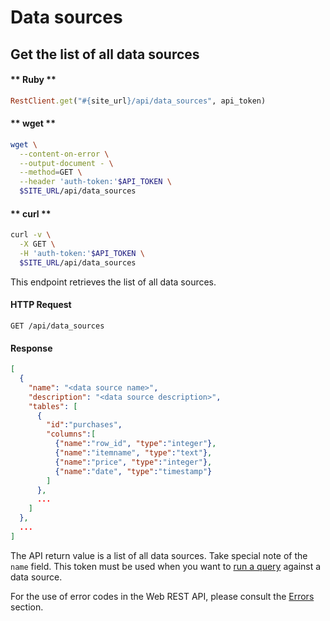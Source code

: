# Data sources

## Get the list of all data sources <!-- {docsify-ignore} -->

<!-- tabs:start -->

#### ** Ruby **

```ruby
RestClient.get("#{site_url}/api/data_sources", api_token)
```

#### ** wget **

```sh
wget \
  --content-on-error \
  --output-document - \
  --method=GET \
  --header 'auth-token:'$API_TOKEN \
  $SITE_URL/api/data_sources
```

#### ** curl **

```sh
curl -v \
  -X GET \
  -H 'auth-token:'$API_TOKEN \
  $SITE_URL/api/data_sources
```

<!-- tabs:end -->

This endpoint retrieves the list of all data sources.

#### HTTP Request

`GET /api/data_sources`

#### Response

```json
[
  {
    "name": "<data source name>",
    "description": "<data source description>",
    "tables": [
      {
        "id":"purchases",
        "columns":[
          {"name":"row_id", "type":"integer"},
          {"name":"itemname", "type":"text"},
          {"name":"price", "type":"integer"},
          {"name":"date", "type":"timestamp"}
        ]
      },
      ...
    ]
  },
  ...
]
```

The API return value is a list of all data sources. Take special note of the `name` field. This token must be used when you want to [run a query](/queries.md#running-a-query) against a data source.

For the use of error codes in the Web REST API, please consult the [Errors](#errors) section.

